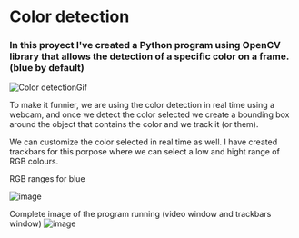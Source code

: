 # Color detection
### In this proyect I've created a Python program using OpenCV library that allows the detection of a specific color on a frame. (blue by default)


![Color detectionGif](https://user-images.githubusercontent.com/38459325/120000813-8082ea00-bfd3-11eb-8cc9-9ade589bc588.gif)



To make it funnier, we are using the color detection in real time using a webcam, and once we detect the color selected we create a bounding box around the object
that contains the color and we track it (or them).

We can customize the color selected in real time as well. I have created trackbars for this porpose where we can select a low and hight range of RGB colours.

RGB ranges for blue

![image](https://user-images.githubusercontent.com/38459325/119999013-91caf700-bfd1-11eb-92e3-d042b79b7d83.png)

Complete image of the program running (video window and trackbars window)
![image](https://user-images.githubusercontent.com/38459325/120001355-fedf8c00-bfd3-11eb-8c1b-62afd2005260.png)





